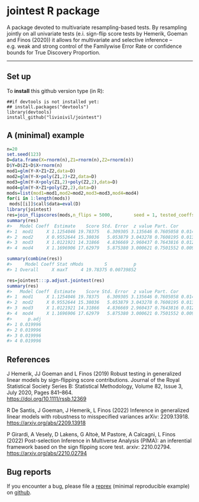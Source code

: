 <!-- README.md is generated from README.Rmd. Please edit that file -->

# jointest R package

A package devoted to multivariate resampling-based tests. By resampling
jointly on all univariate tests (e.i. sign-flip score tests by Hemerik,
Goeman and Finos (2020)) it allows for multivariate and selective
inference – e.g. weak and strong control of the Familywise Error Rate or
confidence bounds for True Discovery Proportion.

<!-- #[library flipscores on CRAN](http://cran.r-project.org/web/packages/flipscores/index.html) -->

------------------------------------------------------------------------

## Set up

To **install** this github version type (in R):

    ##if devtools is not installed yet: 
    ## install.packages("devtools") 
    library(devtools)
    install_github("livioivil/jointest")

## A (minimal) example

``` r
n=20
set.seed(123)
D=data.frame(X=rnorm(n),Z1=rnorm(n),Z2=rnorm(n))
D$Y=D$Z1+D$X+rnorm(n)
mod1=glm(Y~X+Z1+Z2,data=D)
mod2=glm(Y~X+poly(Z1,2)+Z2,data=D)
mod3=glm(Y~X+poly(Z1,2)+poly(Z2,2),data=D)
mod4=glm(Y~X+Z1+poly(Z2,2),data=D)
mods=list(mod1=mod1,mod2=mod2,mod3=mod3,mod4=mod4)
for(i in 1:length(mods))
 mods[[i]]$call$data=eval(D)
library(jointest)
res=join_flipscores(mods,n_flips = 5000,        seed = 1, tested_coeffs = "X")
summary(res)
#>   Model Coeff  Estimate    Score Std. Error  z value Part. Cor          p
#> 1  mod1     X 1.1254046 19.78375   6.309305 3.135646 0.7605058 0.01499700
#> 2  mod2     X 0.9552644 15.38036   5.053879 3.043278 0.7608195 0.01339732
#> 3  mod3     X 1.0121921 14.31866   4.836669 2.960437 0.7643816 0.01279744
#> 4  mod4     X 1.1696906 17.62979   5.875380 3.000621 0.7501552 0.00979804
```

``` r
summary(combine(res))
#>     Model Coeff Stat nMods        S          p
#> 1 Overall     X maxT     4 19.78375 0.00739852
```

``` r
res=jointest:::p.adjust.jointest(res)
summary(res)
#>   Model Coeff  Estimate    Score Std. Error  z value Part. Cor          p
#> 1  mod1     X 1.1254046 19.78375   6.309305 3.135646 0.7605058 0.01499700
#> 2  mod2     X 0.9552644 15.38036   5.053879 3.043278 0.7608195 0.01339732
#> 3  mod3     X 1.0121921 14.31866   4.836669 2.960437 0.7643816 0.01279744
#> 4  mod4     X 1.1696906 17.62979   5.875380 3.000621 0.7501552 0.00979804
#>      p.adj
#> 1 0.019996
#> 2 0.019996
#> 3 0.019996
#> 4 0.019996
```

## References

J Hemerik, JJ Goeman and L Finos (2019) Robust testing in generalized
linear models by sign-flipping score contributions. Journal of the Royal
Statistical Society Series B: Statistical Methodology, Volume 82, Issue
3, July 2020, Pages 841–864.  
<https://doi.org/10.1111/rssb.12369>

R De Santis, J Goeman, J Hemerik, L Finos (2022) Inference in
generalized linear models with robustness to misspecified variances
arXiv: 2209.13918.  
<https://arxiv.org/abs/2209.13918>

P Girardi, A Vesely, D Lakens, G Altoè, M Pastore, A Calcagnì, L Finos
(2022) Post-selection Inference in Multiverse Analysis (PIMA): an
inferential framework based on the sign flipping score test. arxiv:
2210.02794.  
<https://arxiv.org/abs/2210.02794>

## Bug reports

If you encounter a bug, please file a
[reprex](https://github.com/tidyverse/reprex) (minimal reproducible
example) on [github](https://github.com/livioivil/jointest/issues).
